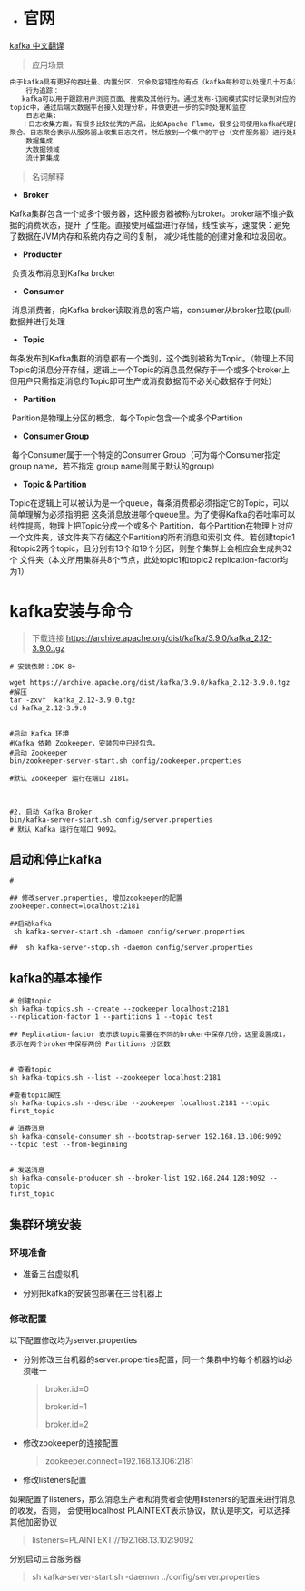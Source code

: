 - # 官网


<u>[kafka 中文翻译](https://kafka.apachecn.org/)</u>

> 应用场景

```markdown
由于kafka具有更好的吞吐量、内置分区、冗余及容错性的有点（kafka每秒可以处理几十万条消息），让kafka成为可一个很好的大规模消息处理应用的解决方案。所以再企业级应用中，主要会应用于如下几个方面
    行为追踪：
   kafka可以用于跟踪用户浏览页面、搜索及其他行为。通过发布-订阅模式实时记录到对应的
topic中，通过后端大数据平台接入处理分析，并做更进一步的实时处理和监控
    日志收集:
   ：日志收集方面，有很多比较优秀的产品，比如Apache Flume，很多公司使用kafka代理日志
聚合。日志聚合表示从服务器上收集日志文件，然后放到一个集中的平台（文件服务器）进行处理。在实际应用开发中，我们应用程序的log都会输出到本地的磁盘上，排查问题的话通过linux命令来搞定，如果应用程序组成了负载均衡集群，并且集群的机器有几十台以上，那么想通过日志快速定位到问题，就是很麻烦的事情了。所以一般都会做一个日志统一收集平台管理log日志用来快速查询重要应用的问题。所以很多公司的套路都是把应用日志集中到kafka上，然后分别导入到es和hdfs上，用来做实时检索分析和离线统计数据备份等。而另一方面，kafka本身又提供了很好的api来集成日志并且做日志收集
	数据集成
	大数据领域
	流计算集成

```

> 名词解释

- **Broker**

​	Kafka集群包含一个或多个服务器，这种服务器被称为broker。broker端不维护数据的消费状态，提升 了性能。直接使用磁盘进行存储，线性读写，速度快：避免了数据在JVM内存和系统内存之间的复制， 减少耗性能的创建对象和垃圾回收。

- **Producter**

​	负责发布消息到Kafka broker

- **Consumer**

​	消息消费者，向Kafka broker读取消息的客户端，consumer从broker拉取(pull)数据并进行处理

- **Topic**

​	每条发布到Kafka集群的消息都有一个类别，这个类别被称为Topic。（物理上不同Topic的消息分开存储，逻辑上一个Topic的消息虽然保存于一个或多个broker上但用户只需指定消息的Topic即可生产或消费数据而不必关心数据存于何处）

- **Partition**

​	 Parition是物理上分区的概念，每个Topic包含一个或多个Partition

- **Consumer Group**

​	每个Consumer属于一个特定的Consumer Group（可为每个Consumer指定group name，若不指定 group name则属于默认的group）

- **Topic & Partition**

​	Topic在逻辑上可以被认为是一个queue，每条消费都必须指定它的Topic，可以简单理解为必须指明把 这条消息放进哪个queue里。为了使得Kafka的吞吐率可以线性提高，物理上把Topic分成一个或多个 Partition，每个Partition在物理上对应一个文件夹，该文件夹下存储这个Partition的所有消息和索引文 件。若创建topic1和topic2两个topic，且分别有13个和19个分区，则整个集群上会相应会生成共32个 文件夹（本文所用集群共8个节点，此处topic1和topic2 replication-factor均为1）

# kafka安装与命令

> 下载连接  https://archive.apache.org/dist/kafka/3.9.0/kafka_2.12-3.9.0.tgz 

```shell
# 安装依赖：JDK 8+ 

wget https://archive.apache.org/dist/kafka/3.9.0/kafka_2.12-3.9.0.tgz
#解压
tar -zxvf  kafka_2.12-3.9.0.tgz 
cd kafka_2.12-3.9.0


#启动 Kafka 环境
#Kafka 依赖 Zookeeper，安装包中已经包含。
#启动 Zookeeper
bin/zookeeper-server-start.sh config/zookeeper.properties

#默认 Zookeeper 运行在端口 2181。



#2. 启动 Kafka Broker
bin/kafka-server-start.sh config/server.properties
# 默认 Kafka 运行在端口 9092。

```

## 启动和停止kafka 

```shell
# 

## 修改server.properties, 增加zookeeper的配置
zookeeper.connect=localhost:2181

##启动kafka
 sh kafka-server-start.sh -damoen config/server.properties

##  sh kafka-server-stop.sh -daemon config/server.properties

```

## kafka的基本操作 

```shell
# 创建topic
sh kafka-topics.sh --create --zookeeper localhost:2181 
--replication-factor 1 --partitions 1 --topic test

## Replication-factor 表示该topic需要在不同的broker中保存几份，这里设置成1，表示在两个broker中保存两份 Partitions 分区数


# 查看topic
sh kafka-topics.sh --list --zookeeper localhost:2181

#查看topic属性
sh kafka-topics.sh --describe --zookeeper localhost:2181 --topic first_topic

# 消费消息
sh kafka-console-consumer.sh --bootstrap-server 192.168.13.106:9092 
--topic test --from-beginning


# 发送消息
sh kafka-console-producer.sh --broker-list 192.168.244.128:9092 --topic 
first_topic
```

## 集群环境安装

### 环境准备  

- 准备三台虚拟机

- 分别把kafka的安装包部署在三台机器上

### 修改配置

  以下配置修改均为server.properties 

- 分别修改三台机器的server.properties配置，同一个集群中的每个机器的id必须唯一

  > broker.id=0
  >
  > broker.id=1
  >
  > broker.id=2 

- 修改zookeeper的连接配置 

  > zookeeper.connect=192.168.13.106:2181

-  修改listeners配置 

  如果配置了listeners，那么消息生产者和消费者会使用listeners的配置来进行消息的收发，否则， 会使用localhost PLAINTEXT表示协议，默认是明文，可以选择其他加密协议 

  > listeners=PLAINTEXT://192.168.13.102:9092 

  分别启动三台服务器 

  > sh kafka-server-start.sh -daemon ../config/server.properties
